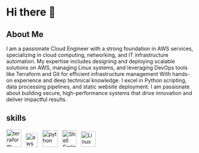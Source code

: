 # Hi there 👋

## About Me
I am a passionate Cloud Engineer with a strong foundation in AWS services, specializing in cloud computing, networking, and IT infrastructure automation. My expertise includes designing and deploying scalable solutions on AWS, managing Linux systems, and leveraging DevOps tools like Terraform and Git for efficient infrastructure management With hands-on experience and deep technical knowledge. I excel in Python scripting, data processing pipelines, and static website deployment. I am passionate about building secure, high-performance systems that drive innovation and deliver impactful results.

## skills
<img src="https://github.com/user-attachments/assets/e7f9e8ed-7cb8-40eb-8635-a923ab29ffb1" alt="terraform" width="40" height="47">
&nbsp;
<img src="https://github.com/user-attachments/assets/fefedbcc-4d01-45b4-bb30-59fcba023ad0" alt="aws" width="32" height="37">
&nbsp;
<img src="https://github.com/user-attachments/assets/c0fb3337-2075-4821-a299-ada0ff5e7087" alt="python" width="42" height="45">
&nbsp;
<img src="https://github.com/user-attachments/assets/29a476d4-5207-4164-a3c7-da35fa3c71bd" alt="Shell Scripting" width="39" height="45">
&nbsp;
<img src="https://github.com/user-attachments/assets/9ad8900d-f650-43c8-97ca-393994da8f3b" alt="Linux" width="39" height="42">


<!--
**ezzzizo/ezzzizo** is a ✨ _special_ ✨ repository because its `README.md` (this file) appears on your GitHub profile.

Here are some ideas to get you started:

- 🔭 I’m currently working on ...
- 🌱 I’m currently learning ...
- 👯 I’m looking to collaborate on ...
- 🤔 I’m looking for help with ...
- 💬 Ask me about ...
- 📫 How to reach me: ...
- 😄 Pronouns: ...
- ⚡ Fun fact: ...
-->

